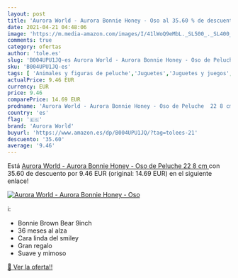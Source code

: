 ```yaml
---
layout: post
title: 'Aurora World - Aurora Bonnie Honey - Oso al 35.60 % de descuento'
date: 2021-04-21 04:48:06
image: 'https://m.media-amazon.com/images/I/41lWoQ9eMbL._SL500_._SL400_.jpg'
comments: true
category: ofertas
author: 'tole.es'
slug: 'B004UPU1JQ-es Aurora World - Aurora Bonnie Honey - Oso de Peluche 22 8 cm'
sku: 'B004UPU1JQ-es'
tags: [ 'Animales y figuras de peluche','Juguetes','Juguetes y juegos','Peluches','aurora world','peluche', ]
actualPrice: 9.46 EUR
currency: EUR
price: 9.46
comparePrice: 14.69 EUR
prodname: 'Aurora World - Aurora Bonnie Honey - Oso de Peluche  22 8 cm '
country: 'es'
flag: '🇪🇸'
brand: 'Aurora World'
buyurl: 'https://www.amazon.es/dp/B004UPU1JQ/?tag=tolees-21'
descuento: '35.60'
average: '9.46'
---
```


Está [Aurora World - Aurora Bonnie Honey - Oso de Peluche  22 8 cm ](https://www.amazon.es/dp/B004UPU1JQ/?tag=tolees-21) con 35.60 de descuento por 9.46 EUR (original: 14.69 EUR) en el siguiente enlace!

[![Aurora World - Aurora Bonnie Honey - Oso](https://m.media-amazon.com/images/I/41lWoQ9eMbL._SL500_._SL400_.jpg)](https://www.amazon.es/dp/B004UPU1JQ/?tag=tolees-21)

ℹ️:

- Bonnie Brown Bear 9inch
- 36 meses al alza
- Cara linda del smiley
- Gran regalo
- Suave y mimoso

[🛒 Ver la oferta!!](https://www.amazon.es/dp/B004UPU1JQ/?tag=tolees-21)
